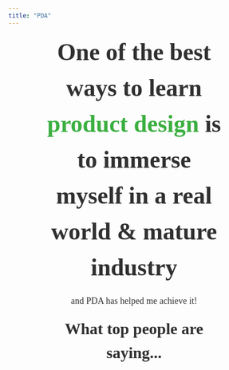 ```yaml
---
title: "PDA"
---
```


<section class="h-100 w-100 bg-white" style="box-sizing: border-box; ">
    <div class="container-xxl mx-auto p-0  position-relative header-2-1" style="font-family: 'Poppins', sans-serif">
        <div>
            <div class="mx-auto d-flex flex-lg-row flex-column hero">
                <div class="left-column d-flex flex-lg-grow-1 flex-column align-items-lg-start text-lg-start align-items-center text-center"
                    id="hero-text">
                    <h1 style="font-family: Poppins;
                        font-style: normal;
                        font-weight: bold;
                        font-size: 48px;
                        line-height: 150%;
                        text-align: center;
                        color: #303030;
                        margin: 0 15%;
                        "
                    class="display-text">
                        One of the best ways to learn <span style="color: #3CAF41;">product design</span> is to immerse myself in a real world & mature industry
                    </h1>
                    <p style="font-family: Poppins;
                        font-style: normal;
                        font-weight: normal;
                        font-size: 18px;
                        line-height: 150%;
                        text-align: center;
                        color: #303030;"
                    class="secondary-text">
                        and PDA has helped me achieve it!
                    </p>
                </div>
            </div>
        </div>
    </div>
</section>
<section class="h-100 w-100 bg-white" style="box-sizing: border-box; ">
    <div class="container-xxl mx-auto p-0  position-relative header-2-1" style="font-family: 'Poppins', sans-serif">
        <div>
            <div class="mx-auto d-flex flex-lg-row flex-column hero">
                <div class="left-column d-flex flex-lg-grow-1 flex-column align-items-lg-start text-lg-start align-items-center text-center"
                    id="hero-text">
                    <h1 style="font-family: Poppins;
                        font-style: normal;
                        font-weight: bold;
                        font-size: 32px;
                        line-height: 150%;
                        text-align: center;
                        color: #303030;
                        margin: 0 15%;
                        "
                    class="display-text">
                        What top people are <strong>saying...</strong>
                    </h1>
                </div>
            </div>
        </div>
    </div>
</section>
